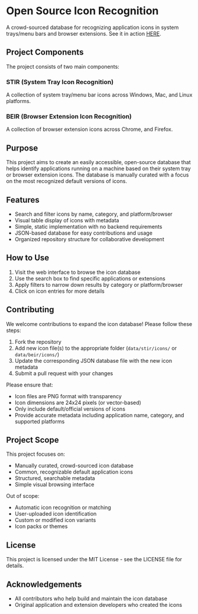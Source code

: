 # Open Source Icon Recognition

A crowd-sourced database for recognizing application icons in system trays/menu bars and browser extensions. See it in action [HERE](https://franklyfuzzy.github.io/open-source-icon-recognition/).

## Project Components

The project consists of two main components:

### STIR (System Tray Icon Recognition)
A collection of system tray/menu bar icons across Windows, Mac, and Linux platforms.

### BEIR (Browser Extension Icon Recognition)
A collection of browser extension icons across Chrome, and Firefox.

## Purpose

This project aims to create an easily accessible, open-source database that helps identify applications running on a machine based on their system tray or browser extension icons. The database is manually curated with a focus on the most recognized default versions of icons.

## Features

- Search and filter icons by name, category, and platform/browser
- Visual table display of icons with metadata
- Simple, static implementation with no backend requirements
- JSON-based database for easy contributions and usage
- Organized repository structure for collaborative development

## How to Use

1. Visit the web interface to browse the icon database
2. Use the search box to find specific applications or extensions
3. Apply filters to narrow down results by category or platform/browser
4. Click on icon entries for more details

## Contributing

We welcome contributions to expand the icon database! Please follow these steps:

1. Fork the repository
2. Add new icon file(s) to the appropriate folder (`data/stir/icons/` or `data/beir/icons/`)
3. Update the corresponding JSON database file with the new icon metadata
4. Submit a pull request with your changes

Please ensure that:
- Icon files are PNG format with transparency
- Icon dimensions are 24x24 pixels (or vector-based)
- Only include default/official versions of icons
- Provide accurate metadata including application name, category, and supported platforms

## Project Scope

This project focuses on:
- Manually curated, crowd-sourced icon database
- Common, recognizable default application icons
- Structured, searchable metadata
- Simple visual browsing interface

Out of scope:
- Automatic icon recognition or matching
- User-uploaded icon identification
- Custom or modified icon variants
- Icon packs or themes

## License

This project is licensed under the MIT License - see the LICENSE file for details.

## Acknowledgements

- All contributors who help build and maintain the icon database
- Original application and extension developers who created the icons

